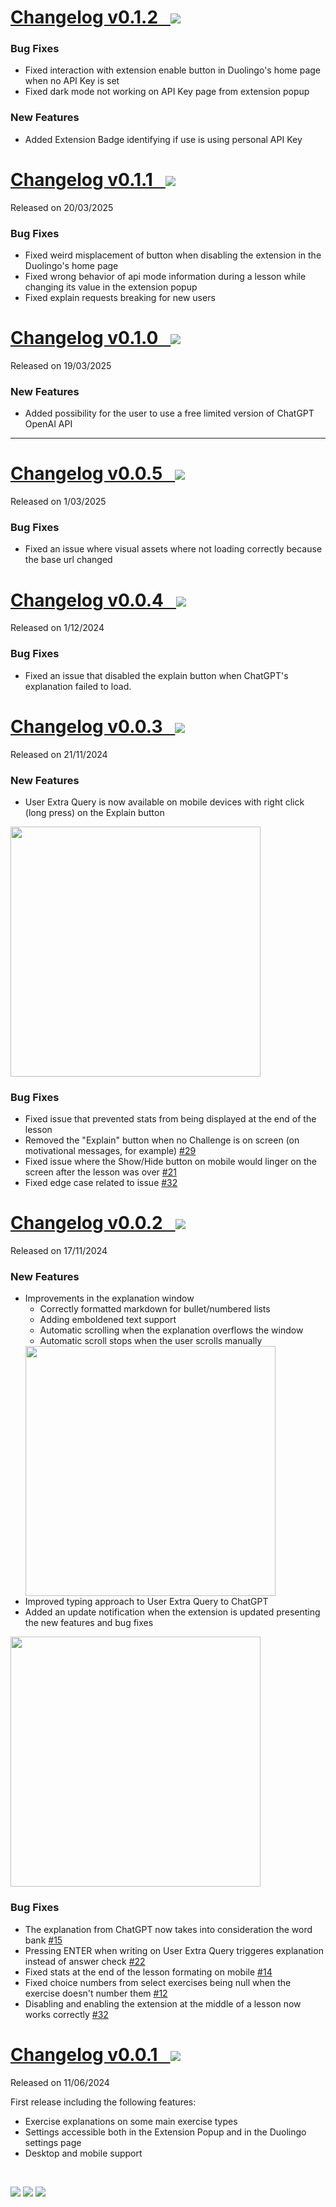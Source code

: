 # [Changelog v0.1.2 &nbsp; <img src="https://img.shields.io/badge/Developing-c7a510">](https://github.com/digas99/duo-explained/releases/tag/v0.1.2)

### Bug Fixes
- Fixed interaction with extension enable button in Duolingo's home page when no API Key is set
- Fixed dark mode not working on API Key page from extension popup

### New Features
- Added Extension Badge identifying if use is using personal API Key

# [Changelog v0.1.1 &nbsp; <img src="https://img.shields.io/badge/Latest-0a7fa6">](https://github.com/digas99/duo-explained/releases/tag/v0.1.1)
Released on 20/03/2025

### Bug Fixes
- Fixed weird misplacement of button when disabling the extension in the Duolingo's home page
- Fixed wrong behavior of api mode information during a lesson while changing its value in the extension popup
- Fixed explain requests breaking for new users

# [Changelog v0.1.0 &nbsp; <img src="https://img.shields.io/badge/Released-11ad2e">](https://github.com/digas99/duo-explained/releases/tag/v0.1.0)
Released on 19/03/2025

### New Features
- Added possibility for the user to use a free limited version of ChatGPT OpenAI API

---

# [Changelog v0.0.5 &nbsp; <img src="https://img.shields.io/badge/Released-11ad2e">](https://github.com/digas99/duo-explained/releases/tag/v0.0.5)
Released on 1/03/2025

### Bug Fixes
- Fixed an issue where visual assets where not loading correctly because the base url changed

# [Changelog v0.0.4 &nbsp; <img src="https://img.shields.io/badge/Released-11ad2e">](https://github.com/digas99/duo-explained/releases/tag/v0.0.4)
Released on 1/12/2024

### Bug Fixes
- Fixed an issue that disabled the explain button when ChatGPT's explanation failed to load.


# [Changelog v0.0.3 &nbsp; <img src="https://img.shields.io/badge/Released-11ad2e">](https://github.com/digas99/duo-explained/releases/tag/v0.0.3)
Released on 21/11/2024

### New Features
- User Extra Query is now available on mobile devices with right click (long press) on the Explain button
<img class="d-cgpt-changelog-demo" src="https://raw.githubusercontent.com/digas99/duo-explained/refs/heads/main/images/changelog/v003/user-extra-query-mobile.gif" width="400px">

### Bug Fixes
- Fixed issue that prevented stats from being displayed at the end of the lesson
- Removed the "Explain" button when no Challenge is on screen (on motivational messages, for example) [#29](https://github.com/digas99/duo-explained/issues/29)
- Fixed issue where the Show/Hide button on mobile would linger on the screen after the lesson was over [#21](https://github.com/digas99/duo-explained/issues/21)
- Fixed edge case related to issue [#32](https://github.com/digas99/duo-explained/issues/32)


# [Changelog v0.0.2 &nbsp; <img src="https://img.shields.io/badge/Released-11ad2e">](https://github.com/digas99/duo-explained/releases/tag/v0.0.2)
Released on 17/11/2024

### New Features
- Improvements in the explanation window
  - Correctly formatted markdown for bullet/numbered lists
  - Adding emboldened text support
  - Automatic scrolling when the explanation overflows the window
  - Automatic scroll stops when the user scrolls manually
  <img class="d-cgpt-changelog-demo" src="https://raw.githubusercontent.com/digas99/duo-explained/refs/heads/main/images/changelog/v002/explain-window-updates.gif" width="400px">
- Improved typing approach to User Extra Query to ChatGPT  
- Added an update notification when the extension is updated presenting the new features and bug fixes
<img class="d-cgpt-changelog-demo" src="https://raw.githubusercontent.com/digas99/duo-explained/refs/heads/main/images/changelog/v002/update-changelog.png" width="400px">

### Bug Fixes
- The explanation from ChatGPT now takes into consideration the word bank [#15](https://github.com/digas99/duo-explained/issues/15) 
- Pressing ENTER when writing on User Extra Query triggeres explanation instead of answer check [#22](https://github.com/digas99/duo-explained/issues/22)
- Fixed stats at the end of the lesson formating on mobile [#14](https://github.com/digas99/duo-explained/issues/14)
- Fixed choice numbers from select exercises being null when the exercise doesn't number them [#12](https://github.com/digas99/duo-explained/issues/12)
- Disabling and enabling the extension at the middle of a lesson now works correctly [#32](https://github.com/digas99/duo-explained/issues/32)

# [Changelog v0.0.1 &nbsp; <img src="https://img.shields.io/badge/Released-11ad2e">](https://github.com/digas99/duo-explained/releases/tag/v0.0.1)
Released on 11/06/2024

First release including the following features:
- Exercise explanations on some main exercise types
- Settings accessible both in the Extension Popup and in the Duolingo settings page
- Desktop and mobile support

<br>

<p>
	<img src="https://img.shields.io/badge/Latest-0a7fa6">
	<img src="https://img.shields.io/badge/Released-11ad2e">
	<img src="https://img.shields.io/badge/Developing-c7a510">
</p>
